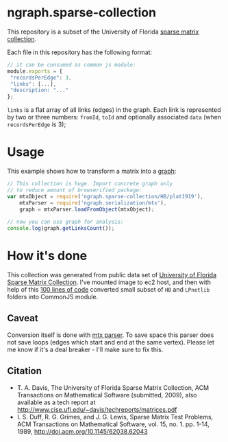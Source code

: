 ngraph.sparse-collection
========================

This repository is a subset of the University of Florida [sparse matrix collection](http://aws.amazon.com/datasets/2379).

Each file in this repository has the following format:

``` js
// it can be consumed as common js module:
module.exports = { 
 "recordsPerEdge": 3,
 "links": [...],
 "description: "..."
};
```

`links` is a flat array of all links (edges) in the graph. Each link is represented by two or three numbers: `fromId`, `toId` and optionally associated `data` (when `recordsPerEdge` is 3);

Usage
=====

This example shows how to transform a matrix into a [graph](https://github.com/anvaka/ngraph.graph):

``` js
// This collection is huge. Import concrete graph only
// to reduce amount of browserified package:
var mtxObject = require('ngraph.sparse-collection/HB/plat1919'),
    mtxParser = require('ngraph.serialization/mtx'),
    graph = mtxParser.loadFromObject(mtxObject);
    
// now you can use graph for analysis:
console.log(graph.getLinksCount());
```

How it's done
=============

This collection was generated from public data set of [University of Florida Sparse Matrix Collection](http://aws.amazon.com/datasets/2379). I've mounted image to ec2 host, and then with help of this [100 lines of code](https://github.com/anvaka/sparsematricesconverter) converted small subset of `HB` and `LPnetlib` folders into CommonJS module.

Caveat
------
Conversion itself is done with [mtx parser](https://github.com/anvaka/ngraph.serialization/blob/master/mtx/mtxParser.js). To save space this parser does not save loops (edges which start and end at the same vertex). Please let me know if it's a deal breaker - I'll make sure to fix this.


Citation
--------
* T. A. Davis, The University of Florida Sparse Matrix Collection, ACM Transactions on Mathematical Software (submitted, 2009), also available as a tech report at http://www.cise.ufl.edu/~davis/techreports/matrices.pdf 
* I. S. Duff, R. G. Grimes, and J. G. Lewis, Sparse Matrix Test Problems, ACM Transactions on Mathematical Software, vol. 15, no. 1. pp. 1-14, 1989, http://doi.acm.org/10.1145/62038.62043
